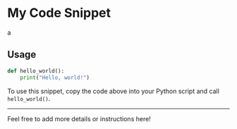 # My Code Snippet
a
## Usage

```python
def hello_world():
    print("Hello, world!")
```

To use this snippet, copy the code above into your Python script and call `hello_world()`.

---

Feel free to add more details or instructions here!
